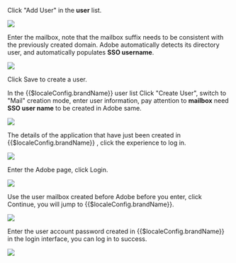 <IntegrationDetailCard :title="`Create a user in Adobe`">

Click "Add User" in the **user** list.

![](~@imagesZhCn/integration/adobe/4-1.png)

Enter the mailbox, note that the mailbox suffix needs to be consistent with the previously created domain. Adobe automatically detects its directory user, and automatically populates **SSO username**.

![](~@imagesZhCn/integration/adobe/4-2.png)

Click Save to create a user.

</IntegrationDetailCard>

<IntegrationDetailCard :title="`Create a user in ${$localeConfig.brandName}`">

In the {{$localeConfig.brandName}} user list Click "Create User", switch to "Mail" creation mode, enter user information, pay attention to **mailbox** need **SSO user name** to be created in Adobe same.

![](~@imagesZhCn/integration/adobe/4-3.png)

</IntegrationDetailCard>

<IntegrationDetailCard :title="`Experience login`">

The details of the application that have just been created in {{$localeConfig.brandName}} , click the experience to log in.

![](~@imagesZhCn/integration/adobe/4-4.png)

Enter the Adobe page, click Login.

![](~@imagesZhCn/integration/adobe/4-5.png)

Use the user mailbox created before Adobe before you enter, click Continue, you will jump to {{$localeConfig.brandName}}.

![](~@imagesZhCn/integration/adobe/4-6.png)

Enter the user account password created in {{$localeConfig.brandName}} in the login interface, you can log in to success.

![](~@imagesZhCn/integration/adobe/4-7.png)

</IntegrationDetailCard>
